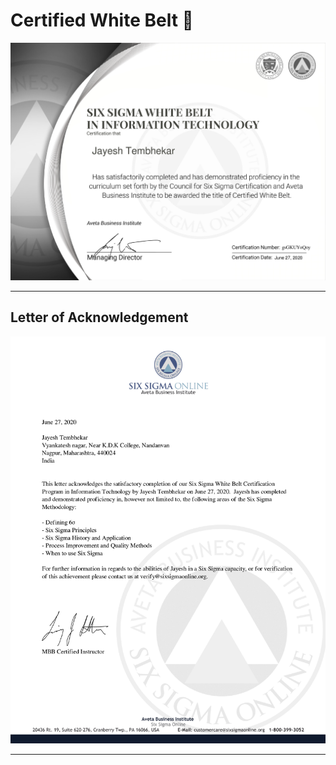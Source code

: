 # **Certified White Belt** 🥋

![Six_Sigma_White_Belt_Certification](Six_Sigma_White_Belt_Certification.jpg "White Belt Certified")

---

## **Letter of Acknowledgement**

![Letter_of_Acknowledgement](Letter_of_Acknowledgement.jpg)

---